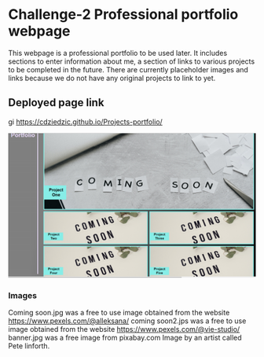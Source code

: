# Challenge-2 Professional portfolio webpage

This webpage is a professional portfolio to be used later. It includes sections to enter information about me, a section of links to various projects to be completed in the future. There are currently placeholder images and links because we do not have any original projects to link to yet. 

## Deployed page link
gi
https://cdziedzic.github.io/Projects-portfolio/


![Alt text](image.png)

### Images
Coming soon.jpg was a free to use image obtained from the website https://www.pexels.com/@alleksana/
coming soon2.jps was a free to use image obtained from the website https://www.pexels.com/@vie-studio/
banner.jpg was a free image from pixabay.com Image by an artist called Pete linforth.
